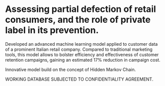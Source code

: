 # Assessing partial defection of retail consumers, and the role of private label in its prevention.
Developed an advanced machine learning model applied to customer data of a prominent Italian retail company. Compared to traditional marketing tools, this model allows to bolster efficiency and effectiveness of customer retention campaigns, gaining an estimated 17% reduction in campaign cost.

Innovative model build on the concept of Hidden Markov Chain.

WORKING DATABASE SUBJECTED TO CONFIDENTIALITY AGREEMENT.
